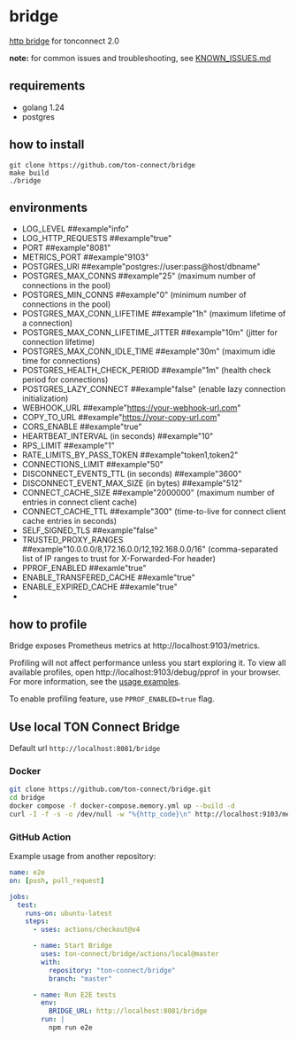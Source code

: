 # bridge
[http bridge](https://github.com/ton-connect/docs/blob/main/bridge.md) for tonconnect 2.0

**note:** for common issues and troubleshooting, see [KNOWN_ISSUES.md](KNOWN_ISSUES.md)

## requirements
- golang 1.24
- postgres

## how to  install

```
git clone https://github.com/ton-connect/bridge
make build
./bridge
```

## environments
- LOG_LEVEL ##example"info"
- LOG_HTTP_REQUESTS ##example"true"
- PORT ##example"8081"
- METRICS_PORT ##example"9103"
- POSTGRES_URI ##example"postgres://user:pass@host/dbname"
- POSTGRES_MAX_CONNS ##example"25" (maximum number of connections in the pool)
- POSTGRES_MIN_CONNS ##example"0" (minimum number of connections in the pool)
- POSTGRES_MAX_CONN_LIFETIME ##example"1h" (maximum lifetime of a connection)
- POSTGRES_MAX_CONN_LIFETIME_JITTER ##example"10m" (jitter for connection lifetime)
- POSTGRES_MAX_CONN_IDLE_TIME ##example"30m" (maximum idle time for connections)
- POSTGRES_HEALTH_CHECK_PERIOD ##example"1m" (health check period for connections)
- POSTGRES_LAZY_CONNECT ##example"false" (enable lazy connection initialization)
- WEBHOOK_URL ##example"https://your-webhook-url.com"
- COPY_TO_URL ##example"https://your-copy-url.com"
- CORS_ENABLE ##example"true"
- HEARTBEAT_INTERVAL (in seconds) ##example"10"
- RPS_LIMIT ##example"1"
- RATE_LIMITS_BY_PASS_TOKEN ##example"token1,token2"
- CONNECTIONS_LIMIT ##example"50"
- DISCONNECT_EVENTS_TTL (in seconds) ##example"3600"
- DISCONNECT_EVENT_MAX_SIZE (in bytes) ##example"512"
- CONNECT_CACHE_SIZE ##example"2000000" (maximum number of entries in connect client cache)
- CONNECT_CACHE_TTL ##example"300" (time-to-live for connect client cache entries in seconds)
- SELF_SIGNED_TLS ##example"false"
- TRUSTED_PROXY_RANGES ##example"10.0.0.0/8,172.16.0.0/12,192.168.0.0/16" (comma-separated list of IP ranges to trust for X-Forwarded-For header)
- PPROF_ENABLED ##examle"true"
- ENABLE_TRANSFERED_CACHE ##examle"true"
- ENABLE_EXPIRED_CACHE ##examle"true"
- 

## how to profile

Bridge exposes Prometheus metrics at http://localhost:9103/metrics.

Profiling will not affect performance unless you start exploring it. To view all available profiles, open http://localhost:9103/debug/pprof in your browser. For more information, see the [usage examples](https://pkg.go.dev/net/http/pprof/#hdr-Usage_examples).

To enable profiling feature, use `PPROF_ENABLED=true` flag.

## Use local TON Connect Bridge

Default url `http://localhost:8081/bridge`

### Docker

```bash
git clone https://github.com/ton-connect/bridge.git
cd bridge
docker compose -f docker-compose.memory.yml up --build -d
curl -I -f -s -o /dev/null -w "%{http_code}\n" http://localhost:9103/metrics
```

### GitHub Action

Example usage from another repository:

```yaml
name: e2e
on: [push, pull_request]

jobs:
  test:
    runs-on: ubuntu-latest
    steps:
      - uses: actions/checkout@v4

      - name: Start Bridge
        uses: ton-connect/bridge/actions/local@master
        with:
          repository: "ton-connect/bridge"
          branch: "master"

      - name: Run E2E tests
        env:
          BRIDGE_URL: http://localhost:8081/bridge
        run: |
          npm run e2e
```
